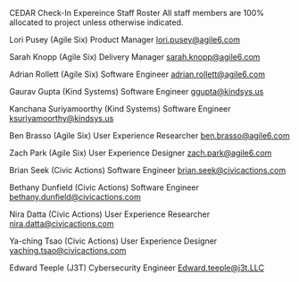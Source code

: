 CEDAR Check-In Expereince Staff Roster
All staff members are 100% allocated to project unless otherwise indicated.

Lori Pusey (Agile Six)
Product Manager
lori.pusey@agile6.com

Sarah Knopp (Agile Six)
Delivery Manager
sarah.knopp@agile6.com

Adrian Rollett (Agile Six)
Software Engineer
adrian.rollett@agile6.com

Gaurav Gupta (Kind Systems)
Software Engineer
ggupta@kindsys.us

Kanchana Suriyamoorthy (Kind Systems)
Software Engineer
ksuriyamoorthy@kindsys.us

Ben Brasso (Agile Six)
User Experience Researcher
ben.brasso@agile6.com

Zach Park (Agile Six)
User Experience Designer
zach.park@agile6.com

Brian Seek (Civic Actions)
Software Engineer
brian.seek@civicactions.com

Bethany Dunfield (Civic Actions)
Software Engineer
bethany.dunfield@civicactions.com

Nira Datta (Civic Actions)
User Experience Researcher
nira.datta@civicactions.com

Ya-ching Tsao (Civic Actions)
User Experience Designer
yaching.tsao@civicactions.com

Edward Teeple (J3T)
Cybersecurity Engineer
Edward.teeple@j3t.LLC
